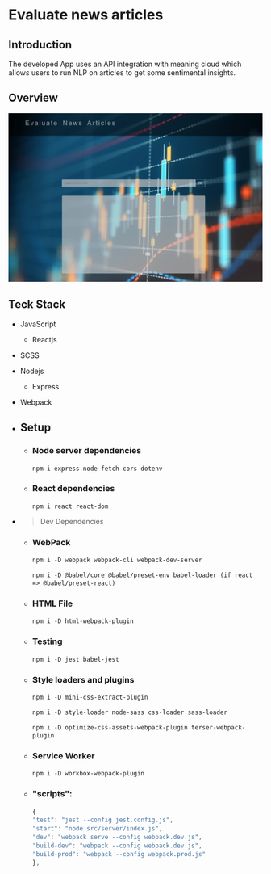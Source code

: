 # Evaluate news articles

## Introduction

The developed App uses an API integration with meaning cloud which allows users to run NLP on articles to get some sentimental insights.

## Overview

![This is an image](./_overview/pic.jpg)

## Teck Stack

- JavaScript
  - Reactjs
- SCSS
- Nodejs
  - Express
- Webpack

- ## Setup

  - ### Node server dependencies

    ```
    npm i express node-fetch cors dotenv
    ```

  - ### React dependencies

    ```
    npm i react react-dom
    ```

- > Dev Dependencies

  - ### WebPack

    ```
    npm i -D webpack webpack-cli webpack-dev-server
    ```

    ```
    npm i -D @babel/core @babel/preset-env babel-loader (if react => @babel/preset-react)
    ```

  - ### HTML File

    ```
    npm i -D html-webpack-plugin
    ```

  - ### Testing

    ```
    npm i -D jest babel-jest
    ```

  - ### Style loaders and plugins

    ```
    npm i -D mini-css-extract-plugin
    ```

    ```
    npm i -D style-loader node-sass css-loader sass-loader
    ```

    ```
    npm i -D optimize-css-assets-webpack-plugin terser-webpack-plugin
    ```

  - ### Service Worker

    ```
    npm i -D workbox-webpack-plugin
    ```

  - ### "scripts":

    ```javascript
    {
    "test": "jest --config jest.config.js",
    "start": "node src/server/index.js",
    "dev": "webpack serve --config webpack.dev.js",
    "build-dev": "webpack --config webpack.dev.js",
    "build-prod": "webpack --config webpack.prod.js"
    },
    ```
